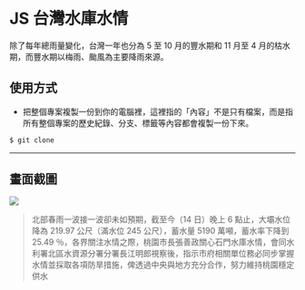 # JS 台灣水庫水情

除了每年總雨量變化，台灣一年也分為 5 至 10 月的豐水期和 11 月至 4 月的枯水期，而豐水期以梅雨、颱風為主要降雨來源。

## 使用方式
- 把整個專案複製一份到你的電腦裡，這裡指的「內容」不是只有檔案，而是指所有整個專案的歷史紀錄、分支、標籤等內容都會複製一份下來。
```sh
$ git clone
```

----

## 畫面截圖
![](https://i.imgur.com/lQfjCam.png)
> 北部春雨一波接一波卻未如預期，截至今（14 日）晚上 6 點止，大壩水位降為 219.97 公尺（滿水位 245 公尺），蓄水量 5190 萬噸，蓄水率下降到 25.49 ％，各界關注水情之際，桃園市長張善政關心石門水庫水情，會同水利署北區水資源分署分署長江明郎視察後，指示市府相關單位務必同步掌握水情並採取各項防旱措施，俾透過中央與地方充分合作，努力維持桃園穩定供水
